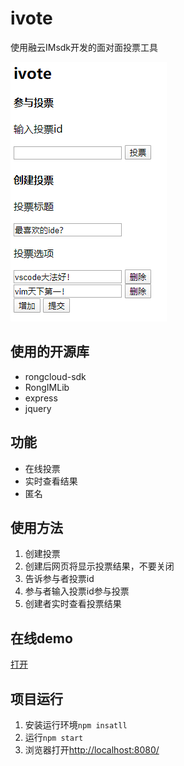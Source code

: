 # ivote
使用融云IMsdk开发的面对面投票工具

![](./demo.png)

## 使用的开源库
* rongcloud-sdk
* RongIMLib
* express
* jquery

## 功能
* 在线投票
* 实时查看结果
* 匿名

## 使用方法
1. 创建投票
2. 创建后网页将显示投票结果，不要关闭
3. 告诉参与者投票id
4. 参与者输入投票id参与投票
5. 创建者实时查看投票结果

## 在线demo
[打开](https://rong-ivote.herokuapp.com/)

## 项目运行
1. 安装运行环境`npm insatll`
2. 运行`npm start`
3. 浏览器打开[http://localhost:8080/](http://localhost:8080/)
